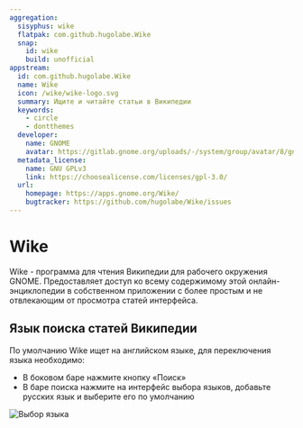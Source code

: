 ```yaml
---
aggregation:
  sisyphus: wike
  flatpak: com.github.hugolabe.Wike
  snap:
    id: wike
    build: unofficial
appstream:
  id: com.github.hugolabe.Wike
  name: Wike
  icon: /wike/wike-logo.svg
  summary: Ищите и читайте статьи в Википедии
  keywords:
    - circle
    - dontthemes
  developer:
    name: GNOME
    avatar: https://gitlab.gnome.org/uploads/-/system/group/avatar/8/gnomelogo.png?width=48
  metadata_license:
    name: GNU GPLv3
    link: https://choosealicense.com/licenses/gpl-3.0/
  url:
    homepage: https://apps.gnome.org/Wike/
    bugtracker: https://github.com/hugolabe/Wike/issues
---
```


# Wike

Wike - программа для чтения Википедии для рабочего окружения GNOME. Предоставляет доступ ко всему содержимому этой онлайн-энциклопедии в собственном приложении с более простым и не отвлекающим от просмотра статей интерфейса.

<!--@include: @ru/apps/.parts/install/content-repo.md-->
<!--@include: @ru/apps/.parts/install/content-flatpak.md-->
<!--@include: @ru/apps/.parts/install/content-snap.md-->

## Язык поиска статей Википедии

По умолчанию Wike ищет на английском языке, для переключения языка необходимо:

- В боковом баре нажмите кнопку «Поиск»
- В баре поиска нажмите на интерфейс выбора языков, добавьте русских язык и выберите его по умолчанию

![Выбор языка](/wike/wike-1.png)
